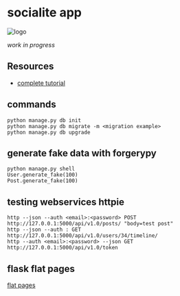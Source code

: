 # socialite app
![logo](https://codeship.com/projects/fda370c0-da6c-0134-0795-3a4993b56c58/status?branch=master)

*work in progress*

## Resources
* [complete tutorial](https://blog.miguelgrinberg.com/post/the-flask-mega-tutorial-part-i-hello-world/page/5)

## commands
```
python manage.py db init
python manage.py db migrate -m <migration example>
python manage.py db upgrade
```

## generate fake data with forgerypy
```
python manage.py shell
User.generate_fake(100)
Post.generate_fake(100)
```

## testing webservices httpie
```
http --json --auth <email>:<password> POST http://127.0.0.1:5000/api/v1.0/posts/ "body=test post"
http --json --auth : GET http://127.0.0.1:5000/api/v1.0/users/34/timeline/
http --auth <email>:<password> --json GET http://127.0.0.1:5000/api/v1.0/token
```

## flask flat pages
[flat pages](https://pythonhosted.org/Flask-FlatPages/)
